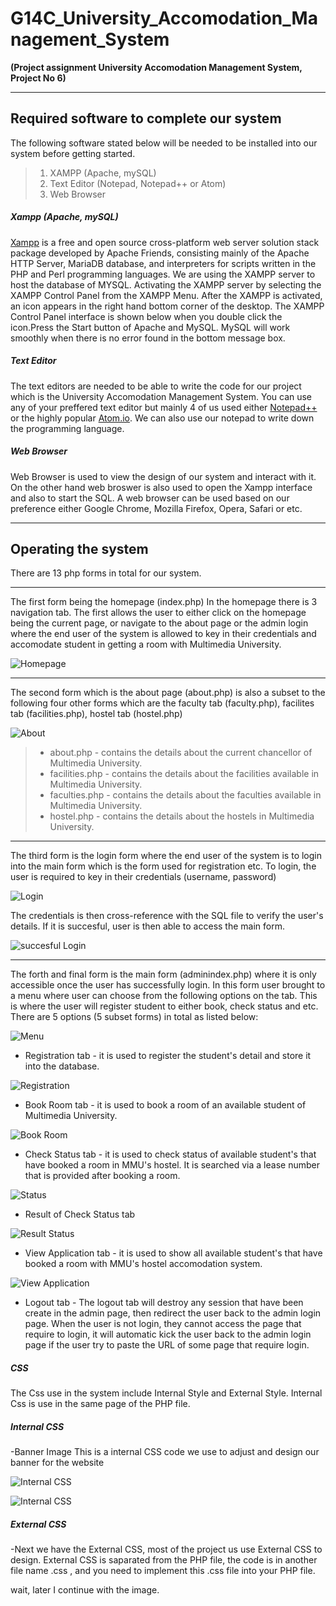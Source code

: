 # **G14C_University_Accomodation_Management_System**
**(Project assignment University Accomodation Management System, Project No 6)**

---
## **Required software to complete our system**

The following software stated below will be needed to be installed into our system before getting started.
>1. XAMPP (Apache, mySQL)
>2. Text Editor (Notepad, Notepad++ or Atom)
>3. Web Browser

##### Xampp (Apache, mySQL)
[Xampp](https://www.apachefriends.org/index.html ) is a free and open source cross-platform web server solution stack package developed by Apache Friends, consisting mainly of the Apache HTTP Server, MariaDB database, and interpreters for scripts written in the PHP and Perl programming languages. We are using the XAMPP server to host the database of MYSQL. Activating the XAMPP server by selecting the XAMPP Control Panel from the XAMPP Menu. After the XAMPP is activated, an icon       appears in the right hand bottom corner of the desktop. The XAMPP Control Panel interface is shown below when you double click the icon.Press the Start button of Apache and MySQL. MySQL will work smoothly when there is no error found in the bottom message box.

##### Text Editor
The text editors are needed to be able to write the code for our project which is the University Accomodation Management System. You can use any of your preffered text editor but mainly 4 of us used either [Notepad++](https://notepad-plus-plus.org/)  or the highly popular [Atom.io](https://atom.io/). We can also use our notepad to write down the programming language.  

##### Web Browser
Web Browser is used to view the design of our system and interact with it. On the other hand web broswer is also used to open the Xampp interface and also to start the SQL. A web browser can be used based on our preference either Google Chrome, Mozilla Firefox, Opera, Safari or etc.

---
## **Operating the system**

There are 13 php forms in total for our system.

---

The first form being the homepage (index.php) In the homepage there is 3 navigation tab. The first allows the user to either click on the homepage being the current page, or navigate to the about page or the admin login where the end user of the system is allowed to key in their credentials and accomodate student in getting a room with Multimedia University.

![Homepage](http://i.imgur.com/IRqBu6Y.jpg)

---

The second form which is the about page (about.php) is also a subset to the following four other forms which are the faculty tab (faculty.php), facilites tab (facilities.php), hostel tab (hostel.php)

![About](http://i.imgur.com/Yr9ocsQ.jpg)

>- about.php - contains the details about the current chancellor of Multimedia University.
>- facilities.php - contains the details about the facilities available in Multimedia University.
>- faculties.php - contains the details about the faculties available in Multimedia University.
>- hostel.php - contains the details about the hostels in Multimedia University.

---

The third form is the login form where the end user of the system is to login into the main form which is the form used for registration etc.
To login, the user is required to key in their credentials (username, password)

![Login](http://i.imgur.com/I1jkgP1.jpg)


The credentials is then cross-reference with the SQL file to verify the user's details. If it is succesful, user is then able to access the main form.


![succesful Login](http://i.imgur.com/nYR12n2.jpg)

---

The forth and final form is the main form (adminindex.php) where it is only accessible once the user has successfully login. In this form user brought to a menu where user can choose from the following options on the tab. This is where the user will register student to either book, check status and etc. There are 5 options (5 subset forms) in total as listed below:

![Menu](http://i.imgur.com/Kj7Uuzg.jpg)

- Registration tab - it is used to register the student's detail and store it into the database.

![Registration](http://i.imgur.com/hkbx56t.png)

- Book Room tab - it is used to book a room of an available student of Multimedia University.

![Book Room](http://i.imgur.com/4t0FEwb.png)

- Check Status tab - it is used to check status of available student's that have booked a room in MMU's hostel. It is searched via a lease number that is provided after booking a room.

![Status](http://i.imgur.com/4yqWwOU.png)

- Result of Check Status tab

![Result Status](http://i.imgur.com/kASSkG1.png)

- View Application tab - it is used to show all available student's that have booked a room with MMU's hostel accomodation system.

![View Application](http://i.imgur.com/9Nfg51r.png)


- Logout tab - The logout tab will destroy any session that have been create in the admin page, then redirect the user back to the admin login page. When the user is not login, they cannot access the page that require to login, it will automatic kick the user back to the admin login page if the user try to paste the URL of some page that require login. 


##### CSS
The Css use in the system include Internal Style and External Style.
Internal Css is use in the same page of the PHP file. 


##### Internal CSS 
-Banner Image
This is a internal CSS code we use to adjust and design our banner for the website

![Internal CSS](http://i.imgur.com/1hzemmI.png)

![Internal CSS](http://i.imgur.com/o90z9K2.png)

##### External CSS
-Next we have the External CSS, most of the project us use External CSS to design. External CSS is saparated from the PHP file, the code is in another file name .css , and you need to implement this .css file into your PHP file.

wait, later I continue with the image.







